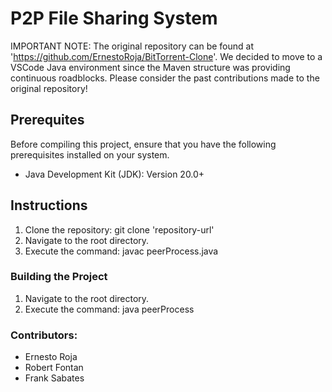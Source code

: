 # P2P File Sharing System
IMPORTANT NOTE: The original repository can be found at 'https://github.com/ErnestoRoja/BitTorrent-Clone'.
We decided to move to a VSCode Java environment since the Maven structure was providing continuous roadblocks.
Please consider the past contributions made to the original repository!

## Prerequites
Before compiling this project, ensure that you have the following prerequisites installed on your system.

* Java Development Kit (JDK): Version 20.0+

## Instructions
1. Clone the repository: git clone 'repository-url'
2. Navigate to the root directory.
3. Execute the command: javac peerProcess.java

### Building the Project
1. Navigate to the root directory.
2. Execute the command: java peerProcess <PeerID>

### Contributors:
- Ernesto Roja
- Robert Fontan
- Frank Sabates

